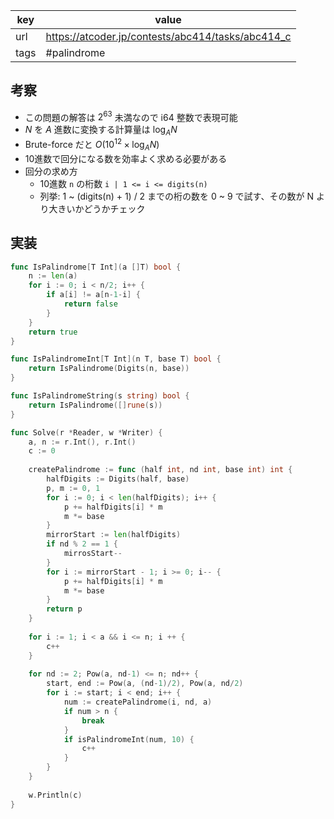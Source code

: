 
| key  | value                                               |
| ---- | --------------------------------------------------- |
| url  | <https://atcoder.jp/contests/abc414/tasks/abc414_c> |
| tags | #palindrome                                         |

## 考察

- この問題の解答は $2^{63}$ 未満なので i64 整数で表現可能
- $N$ を $A$ 進数に変換する計算量は $\log_A{N}$
- Brute-force だと $O(10^{12} \times \log_A{N})$
- 10進数で回分になる数を効率よく求める必要がある
- 回分の求め方
	- 10進数 `n` の桁数 `i | 1 <= i <= digits(n)`
	- 列挙: 1 ~ (digits(n) + 1) / 2 までの桁の数を 0 ~ 9 で試す、その数が N より大きいかどうかチェック

## 実装

```go
func IsPalindrome[T Int](a []T) bool {
	n := len(a)
	for i := 0; i < n/2; i++ {
		if a[i] != a[n-1-i] {
			return false
		}
	}
	return true
}

func IsPalindromeInt[T Int](n T, base T) bool {
	return IsPalindrome(Digits(n, base))
}

func IsPalindromeString(s string) bool {
	return IsPalindrome([]rune(s))
}

func Solve(r *Reader, w *Writer) {
	a, n := r.Int(), r.Int()
	c := 0
	
	createPalindrome := func (half int, nd int, base int) int {
		halfDigits := Digits(half, base)
		p, m := 0, 1
		for i := 0; i < len(halfDigits); i++ {
			p += halfDigits[i] * m
			m *= base
		}
		mirrorStart := len(halfDigits)
		if nd % 2 == 1 {
			mirrosStart--
		}
		for i := mirrorStart - 1; i >= 0; i-- {
			p += halfDigits[i] * m
			m *= base
		}
		return p
	}
	
	for i := 1; i < a && i <= n; i ++ {
		c++
	}
	
	for nd := 2; Pow(a, nd-1) <= n; nd++ {
		start, end := Pow(a, (nd-1)/2), Pow(a, nd/2)
		for i := start; i < end; i++ {
			num := createPalindrome(i, nd, a)
			if num > n {
				break
			}
			if isPalindromeInt(num, 10) {
				c++
			}
		}
	}
	
	w.Println(c)
}
```